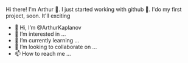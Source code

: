 Hi there! I'm Arthur 👋. I just started working with github 🤞. I'do my first project, soon. It'll exciting 

- 👋 Hi, I’m @ArthurKaplanov
- 👀 I’m interested in ...
- 🌱 I’m currently learning ...
- 💞️ I’m looking to collaborate on ...
- 📫 How to reach me ...

<!---
ArthurKaplanov/ArthurKaplanov is a ✨ special ✨ repository because its `README.md` (this file) appears on your GitHub profile.
You can click the Preview link to take a look at your changes.
--->
